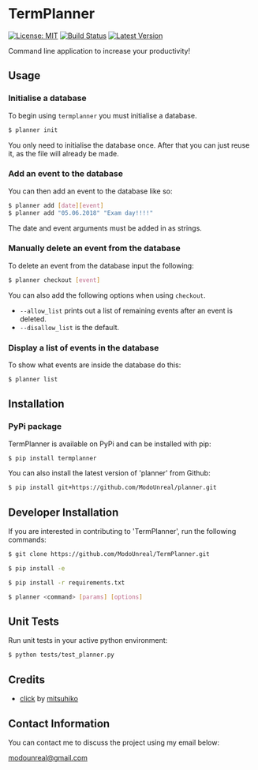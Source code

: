 # TermPlanner
[![License: MIT](https://img.shields.io/badge/License-MIT-yellow.svg)](https://opensource.org/licenses/MIT)
[![Build Status](https://travis-ci.org/ModoUnreal/TermPlanner.svg?branch=master)](https://travis-ci.org/ModoUnreal/TermPlanner)
[![Latest Version](https://pypip.in/version/termplanner/badge.svg)](https://pypi.python.org/pypi/termplanner/)

Command line application to increase your productivity!

## Usage
### Initialise a database
To begin using `termplanner` you must initialise a database.
```bash
$ planner init
```

You only need to initialise the database once. After that you can just reuse it, as the file will already be made.

### Add an event to the database
You can then add an event to the database like so:
```bash
$ planner add [date][event]
$ planner add "05.06.2018" "Exam day!!!!"
```
The date and event arguments must be added in as strings.

### Manually delete an event from the database
To delete an event from the database input the following:
```bash
$ planner checkout [event]
```
You can also add the following options when using `checkout`.
* `--allow_list` prints out a list of remaining events after an event is deleted.
* `--disallow_list` is the default.

### Display a list of events in the database
To show what events are inside the database do this:
```bash
$ planner list
```

## Installation

### PyPi package
TermPlanner is available on PyPi and can be installed with pip:

```bash
$ pip install termplanner
```

You can also install the latest version of 'planner' from Github:
```bash
$ pip install git+https://github.com/ModoUnreal/planner.git
```

## Developer Installation
If you are interested in contributing to 'TermPlanner', run the following commands:

```bash
$ git clone https://github.com/ModoUnreal/TermPlanner.git

$ pip install -e

$ pip install -r requirements.txt

$ planner <command> [params] [options]

```

## Unit Tests
Run unit tests in your active python environment:

```bash
$ python tests/test_planner.py

```

## Credits
* [click](https://github.com/pallets/click) by [mitsuhiko](https://github.com/mitsuhiko)

## Contact Information
You can contact me to discuss the project using my email below:

modounreal@gmail.com
